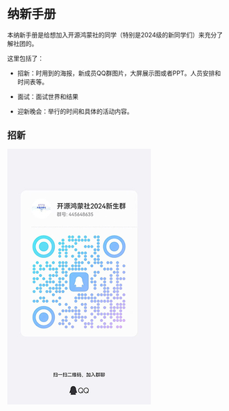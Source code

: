 # 纳新手册

本纳新手册是给想加入开源鸿蒙社的同学（特别是2024级的新同学们）来充分了解社团的。

这里包括了：

- 招新：时用到的海报，新成员QQ群图片，大屏展示图或者PPT。人员安排和时间表等。

- 面试：面试世界和结果

- 迎新晚会：举行的时间和具体的活动内容。

## 招新

![New](../../public/guide/foreword/foreword_1.jpg)